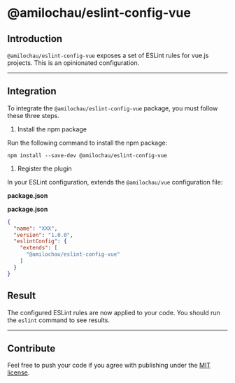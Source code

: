 # @amilochau/eslint-config-vue

## Introduction

`@amilochau/eslint-config-vue` exposes a set of ESLint rules for vue.js projects. This is an opinionated configuration.

---

## Integration

To integrate the `@amilochau/eslint-config-vue` package, you must follow these three steps.

1. Install the npm package

Run the following command to install the npm package:

```pwsh
npm install --save-dev @amilochau/eslint-config-vue
```

1. Register the plugin

In your ESLint configuration, extends the `@amilochau/vue` configuration file:

**package.json**

**package.json**

```json
{
  "name": "XXX",
  "version": "1.0.0",
  "eslintConfig": {
    "extends": [
      "@amilochau/eslint-config-vue"
    ]
  }
}
```

## Result

The configured ESLint rules are now applied to your code. You should run the `eslint` command to see results.

--- 

## Contribute

Feel free to push your code if you agree with publishing under the [MIT license](./LICENSE).
